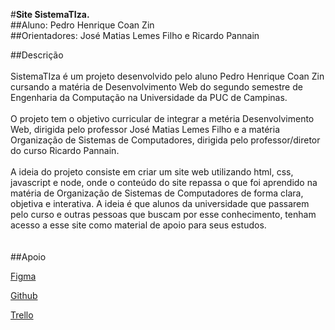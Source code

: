 #**Site SistemaTIza.**<br>
##Aluno: Pedro Henrique Coan Zin<br>
##Orientadores: José Matias Lemes Filho e Ricardo Pannain<br>

##Descrição<br>
    <br>
     SistemaTIza é um projeto desenvolvido pelo aluno Pedro Henrique Coan Zin cursando a matéria de Desenvolvimento Web do segundo semestre de Engenharia da Computação na Universidade da PUC de Campinas. <br>
     <br>
     O projeto tem o objetivo curricular de integrar a metéria Desenvolvimento Web, dirigida pelo professor José Matias Lemes Filho e a matéria Organização de Sistemas de Computadores, dirigida pelo professor/diretor do curso Ricardo Pannain. <br>
     <br>
     A ideia do projeto consiste em criar um site web utilizando html, css, javascript e node, onde o conteúdo do site repassa o que foi aprendido na matéria de Organização de Sistemas de Computadores de forma clara, objetiva e interativa. A ideia é que alunos da universidade que passarem pelo curso e outras pessoas que buscam por esse conhecimento, tenham acesso a esse site como material de apoio para seus estudos. <br>
    <br>
<br>
##Apoio 

  [Figma](https://www.figma.com/design/oAWsGuzdcZCts3ZSqjN3Ku/Projeto-Integrador?node-id=1-5&m=dev&t=1XEFGNzMoneLCO9k-1)

  [Github](https://github.com/ZinPedro/SistemaTIza)
  
  [Trello](https://trello.com/b/OkUVAAtK/projeto-integrador-desenvolvimentowebpucc2024)
